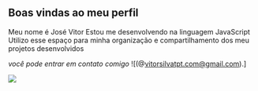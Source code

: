## Boas vindas ao meu perfil 
 Meu nome é José Vitor 
Estou me desenvolvendo na linguagem JavaScript     
Utilizo esse espaço para minha organização e compartilhamento dos meu projetos desenvolvidos

 *você pode entrar em contato comigo*
![(@vitorsilvatpt.com@gmail.com).]


![](https://media.tenor.com/7Vsx86q3A7UAAAAi/what-turn-around.gif)
 
